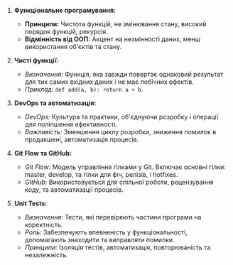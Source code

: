1. **Функціональне програмування:**
   * **Принципи:** Чистота функцій, не змінювання стану, високий порядок функцій, рекурсія.
   * **Відмінність від ООП:** Акцент на незмінності даних, менш використання об'єктів та стану.
 
1. **Чисті функції:**
   * *Визначення:* Функція, яка завжди повертає однаковий результат для тих самих вхідних даних і не має побічних ефектів.
   * *Приклад:* `def add(a, b): return a + b`.

1. **DevOps та автоматизація:**

    * *DevOps:* Культура та практики, об'єднуючи розробку і операції для поліпшення ефективності.
    * *Важливість:* Зменшення циклу розробки, зниження помилок в продакшені, автоматизація процесів.

1. **Git Flow та GitHub:**

    * *Git Flow:* Модель управління гілками у Git. Включає основні гілки: master, develop, та гілки для фіч, релізів, і hotfixes.
    * *GitHub:* Використовується для спільної роботи, рецензування коду, та автоматизації процесів.

1. **Unit Tests:**

    * *Визначення:* Тести, які перевіряють частини програми на коректність.
    * *Роль:* Забезпечують впевненість у функціональності, допомагають знаходити та виправляти помилки.
    * *Принципи:* Ізоляція тестів, автоматизація, повторюваність та незалежність.